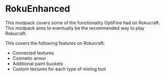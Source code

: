 # RokuEnhanced

This modpack covers some of the functionality OptiFine had on Rokucraft. This modpack aims to eventually be the recommended way to play Rokucraft.

This covers the following features on Rokucraft:
- Connected textures
- Cosmetic armor
- Additional paint buckets
- Custom textures for each type of mining tool
